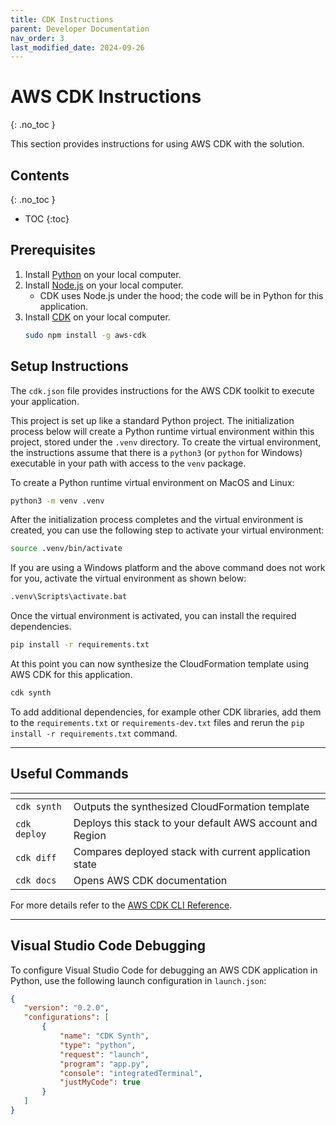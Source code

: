 ```yaml
---
title: CDK Instructions
parent: Developer Documentation
nav_order: 3
last_modified_date: 2024-09-26
---
```

# AWS CDK Instructions
{: .no_toc }

This section provides instructions for using AWS CDK with the solution.

## Contents
{: .no_toc }

* TOC
{:toc}

## Prerequisites

1. Install [Python](https://www.python.org/downloads/) on your local computer.
1. Install [Node.js](https://nodejs.org/en/download/package-manager/) on your local computer.
   - CDK uses Node.js under the hood; the code will be in Python for this application.
1. Install [CDK](https://docs.aws.amazon.com/cdk/v2/guide/getting_started.html) on your local computer.
   ```bash
   sudo npm install -g aws-cdk
   ```

## Setup Instructions

The `cdk.json` file provides instructions for the AWS CDK toolkit to execute your application.

This project is set up like a standard Python project. The initialization process below will create a Python runtime virtual environment within this project, stored under the `.venv` directory. To create the virtual environment, the instructions assume that there is a `python3` (or `python` for Windows) executable in your path with access to the `venv` package.

To create a Python runtime virtual environment on MacOS and Linux:

```bash
python3 -m venv .venv
```

After the initialization process completes and the virtual environment is created, you can use the following step to activate your virtual environment:

```bash
source .venv/bin/activate
```

If you are using a Windows platform and the above command does not work for you, activate the virtual environment as shown below:

```bat
.venv\Scripts\activate.bat
```

Once the virtual environment is activated, you can install the required dependencies.

```bash
pip install -r requirements.txt
```

At this point you can now synthesize the CloudFormation template using AWS CDK for this application.

```bash
cdk synth
```

To add additional dependencies, for example other CDK libraries, add them to the `requirements.txt` or `requirements-dev.txt` files and rerun the `pip install -r requirements.txt` command.

---

## Useful Commands

|<!-- -->  |<!-- -->
|---  |---
|`cdk synth`   |Outputs the synthesized CloudFormation template
|`cdk deploy`  |Deploys this stack to your default AWS account and Region
|`cdk diff`    |Compares deployed stack with current application state
|`cdk docs`    |Opens AWS CDK documentation

For more details refer to the [AWS CDK CLI Reference](https://docs.aws.amazon.com/cdk/latest/guide/cli.html).

---

## Visual Studio Code Debugging

 To configure Visual Studio Code for debugging an AWS CDK application in Python, use the following launch configuration in `launch.json`:

 ```json
 {
	"version": "0.2.0",
	"configurations": [
		{
			"name": "CDK Synth",
			"type": "python",
			"request": "launch",
			"program": "app.py",
			"console": "integratedTerminal",
			"justMyCode": true
		}
	]
}
```